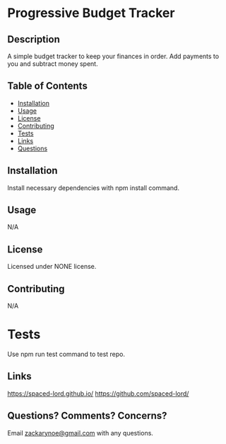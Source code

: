 # Progressive Budget Tracker

## Description

A simple budget tracker to keep your finances in order. Add payments to you and subtract money spent.

## Table of Contents

- [Installation](#installation)
- [Usage](#usage)
- [License](#license)
- [Contributing](#contributing)
- [Tests](#tests)
- [Links](#links)
- [Questions](#questions)

## Installation

Install necessary dependencies with npm install command.

## Usage

N/A

## License

Licensed under NONE license.

## Contributing

N/A

# Tests

Use npm run test command to test repo.

## Links

https://spaced-lord.github.io/
https://github.com/spaced-lord/

## Questions? Comments? Concerns?

Email zackarynoe@gmail.com with any questions.
